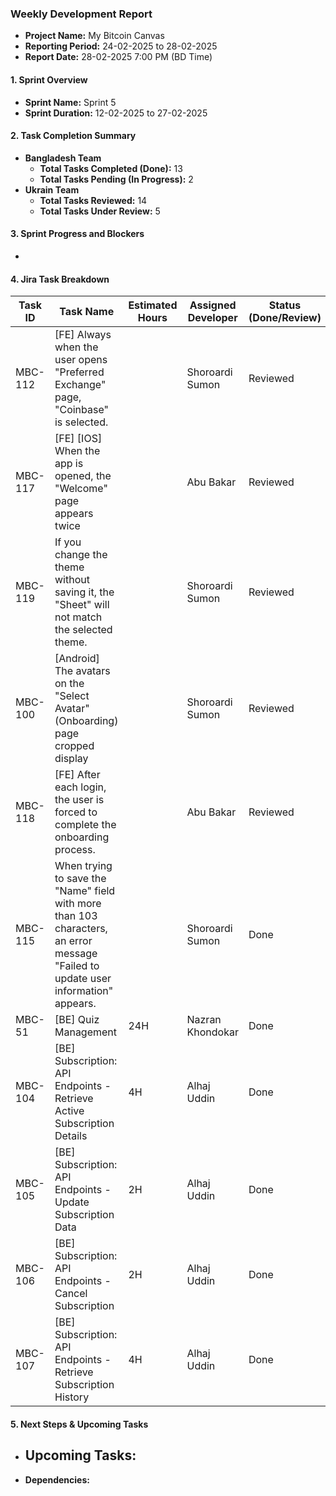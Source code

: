 ### Weekly Development Report
- **Project Name:** My Bitcoin Canvas
- **Reporting Period:** 24-02-2025 to 28-02-2025
- **Report Date:** 28-02-2025 7:00 PM (BD Time)

#### 1. Sprint Overview  
- **Sprint Name:** Sprint 5
- **Sprint Duration:** 12-02-2025 to 27-02-2025

#### 2. Task Completion Summary

- **Bangladesh Team**
  - **Total Tasks Completed (Done):** 13
  - **Total Tasks Pending (In Progress):** 2
- **Ukrain Team**
  - **Total Tasks Reviewed:** 14
  - **Total Tasks Under Review:** 5

#### 3. Sprint Progress and Blockers
- 

#### 4. Jira Task Breakdown

| Task ID | Task Name         | Estimated Hours | Assigned Developer | Status (Done/Review) |
|---------|-------------------|-----------------|--------------------|----------------------|
| MBC-112   | [FE] Always when the user opens "Preferred Exchange" page, "Coinbase" is selected.    |  |   Shoroardi Sumon      | Reviewed      |
| MBC-117   | [FE] [IOS] When the app is opened, the "Welcome" page appears twice   |   |   Abu Bakar      | Reviewed      |
| MBC-119   | If you change the theme without saving it, the "Sheet" will not match the selected theme.    |  |    Shoroardi Sumon       | Reviewed      |
| MBC-100   | [Android] The avatars on the "Select Avatar"(Onboarding) page cropped display    |  |   Shoroardi Sumon      | Reviewed      |
| MBC-118   | [FE] After each login, the user is forced to complete the onboarding process.   |  |   Abu Bakar      | Reviewed      |
| MBC-115   | When trying to save the "Name" field with more than 103 characters, an error message "Failed to update user information" appears.    |  |   Shoroardi Sumon      | Done      |
| MBC-51   | [BE] Quiz Management    | 24H | Nazran Khondokar        | Done      |
| MBC-104   | [BE] Subscription: API Endpoints - Retrieve Active Subscription Details    | 4H |   Alhaj Uddin        | Done      |
| MBC-105   | [BE] Subscription: API Endpoints - Update Subscription Data   | 2H |    Alhaj Uddin      | Done    |
| MBC-106   | [BE] Subscription: API Endpoints - Cancel Subscription    | 2H |    Alhaj Uddin      | Done    |
| MBC-107   | [BE] Subscription: API Endpoints - Retrieve Subscription History    | 4H |    Alhaj Uddin      | Done    |


#### 5. Next Steps & Upcoming Tasks
- **Upcoming Tasks:**
  - 
- **Dependencies:** 

